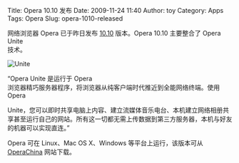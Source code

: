 Title: Opera 10.10 发布
Date: 2009-11-24 11:40
Author: toy
Category: Apps
Tags: Opera
Slug: opera-1010-released

网络浏览器 Opera 已于昨日发布
[10.10](http://team.operachina.com/node/145) 版本。Opera 10.10
主要整合了 Opera Unite  
技术。

![Unite](http://i.linuxtoy.org/images/2009/11/unite.jpg)

“Opera Unite 是运行于 Opera  
浏览器精巧服务器程序，将浏览器从纯客户端时代推近到全能网络终端。使用
Opera  

Unite，您可以即时共享电脑上内容、建立流媒体音乐电台、本机建立网络相册共享甚至运行自己的网站。所有这一切都无需上传数据到第三方服务器，本机与好友的机器可以实现直连。”

Opera 可在 Linux、Mac OS X、Windows 等平台上运行，该版本可从  
[OperaChina](http://www.operachina.com/) 网站下载。
